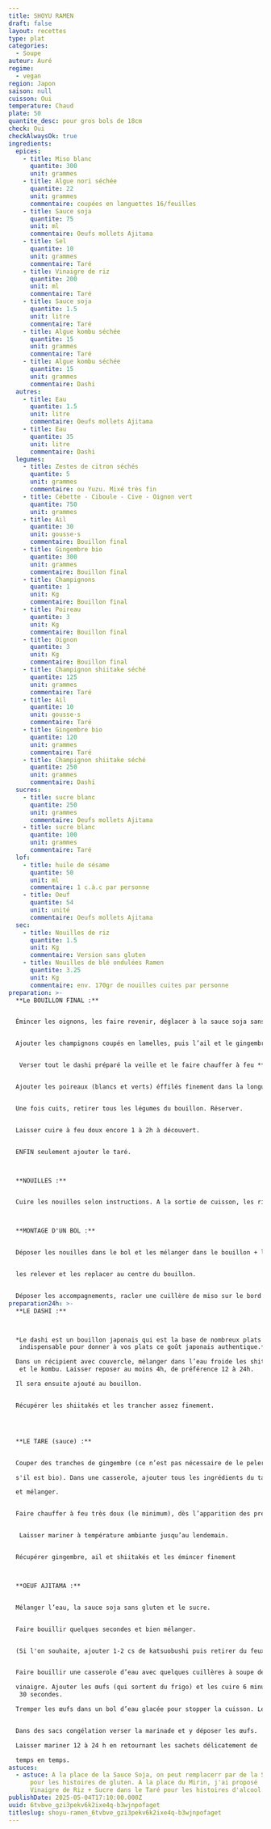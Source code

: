 ```yaml
---
title: SHOYU RAMEN
draft: false
layout: recettes
type: plat
categories:
  - Soupe
auteur: Auré
regime:
  - vegan
region: Japon
saison: null
cuisson: Oui
temperature: Chaud
plate: 50
quantite_desc: pour gros bols de 18cm
check: Oui
checkAlwaysOk: true
ingredients:
  epices:
    - title: Miso blanc
      quantite: 300
      unit: grammes
    - title: Algue nori séchée
      quantite: 22
      unit: grammes
      commentaire: coupées en languettes 16/feuilles
    - title: Sauce soja
      quantite: 75
      unit: ml
      commentaire: Oeufs mollets Ajitama
    - title: Sel
      quantite: 10
      unit: grammes
      commentaire: Taré
    - title: Vinaigre de riz
      quantite: 200
      unit: ml
      commentaire: Taré
    - title: Sauce soja
      quantite: 1.5
      unit: litre
      commentaire: Taré
    - title: Algue kombu séchée
      quantite: 15
      unit: grammes
      commentaire: Taré
    - title: Algue kombu séchée
      quantite: 15
      unit: grammes
      commentaire: Dashi
  autres:
    - title: Eau
      quantite: 1.5
      unit: litre
      commentaire: Oeufs mollets Ajitama
    - title: Eau
      quantite: 35
      unit: litre
      commentaire: Dashi
  legumes:
    - title: Zestes de citron séchés
      quantite: 5
      unit: grammes
      commentaire: ou Yuzu. Mixé très fin
    - title: Cébette - Ciboule - Cive - Oignon vert
      quantite: 750
      unit: grammes
    - title: Ail
      quantite: 30
      unit: gousse·s
      commentaire: Bouillon final
    - title: Gingembre bio
      quantite: 300
      unit: grammes
      commentaire: Bouillon final
    - title: Champignons
      quantite: 1
      unit: Kg
      commentaire: Bouillon final
    - title: Poireau
      quantite: 3
      unit: Kg
      commentaire: Bouillon final
    - title: Oignon
      quantite: 3
      unit: Kg
      commentaire: Bouillon final
    - title: Champignon shiitake séché
      quantite: 125
      unit: grammes
      commentaire: Taré
    - title: Ail
      quantite: 10
      unit: gousse·s
      commentaire: Taré
    - title: Gingembre bio
      quantite: 120
      unit: grammes
      commentaire: Taré
    - title: Champignon shiitake séché
      quantite: 250
      unit: grammes
      commentaire: Dashi
  sucres:
    - title: sucre blanc
      quantite: 250
      unit: grammes
      commentaire: Oeufs mollets Ajitama
    - title: sucre blanc
      quantite: 100
      unit: grammes
      commentaire: Taré
  lof:
    - title: huile de sésame
      quantite: 50
      unit: ml
      commentaire: 1 c.à.c par personne
    - title: Oeuf
      quantite: 54
      unit: unité
      commentaire: Oeufs mollets Ajitama
  sec:
    - title: Nouilles de riz
      quantite: 1.5
      unit: Kg
      commentaire: Version sans gluten
    - title: Nouilles de blé ondulées Ramen
      quantite: 3.25
      unit: Kg
      commentaire: env. 170gr de nouilles cuites par personne
preparation: >-
  **Le BOUILLON FINAL :**


  Émincer les oignons, les faire revenir, déglacer à la sauce soja sans gluten puis légèrement caraméliser avec du sucre.


  Ajouter les champignons coupés en lamelles, puis l’ail et le gingembre hachés + ceux des taré et dashi.


   Verser tout le dashi préparé la veille et le faire chauffer à feu **très** doux. Avant l’ébullition (vers 80°C)


  Ajouter les poireaux (blancs et verts) éffilés finement dans la longueur, comme des tagliatelles.


  Une fois cuits, retirer tous les légumes du bouillon. Réserver.


  Laisser cuire à feu doux encore 1 à 2h à découvert.


  ENFIN seulement ajouter le taré.



  **NOUILLES :**


  Cuire les nouilles selon instructions. A la sortie de cuisson, les rincer à l'eau afin qu'elles collent moins.



  **MONTAGE D'UN BOL :**


  Déposer les nouilles dans le bol et les mélanger dans le bouillon + la cuillère d’huile aromatique,


  les relever et les replacer au centre du bouillon.


  Déposer les accompagnements, racler une cuillère de miso sur le bord du bol !!! YUMMI YUMMI !!
preparation24h: >-
  **LE DASHI :**



  *Le dashi est un bouillon japonais qui est la base de nombreux plats et est
   indispensable pour donner à vos plats ce goût japonais authentique.*

  Dans un récipient avec couvercle, mélanger dans l’eau froide les shitaké
   et le kombu. Laisser reposer au moins 4h, de préférence 12 à 24h.

  Il sera ensuite ajouté au bouillon.


  Récupérer les shiitakés et les trancher assez finement.




  **LE TARE (sauce) :**


  Couper des tranches de gingembre (ce n’est pas nécessaire de le peler 

  s'il est bio). Dans une casserole, ajouter tous les ingrédients du taré 

  et mélanger.


  Faire chauffer à feu très doux (le minimum), dès l’apparition des premières petite bulles signe d’un début d’ébullition.


   Laisser mariner à température ambiante jusqu’au lendemain.


  Récupérer gingembre, ail et shiitakés et les émincer finement



  **OEUF AJITAMA :**


  Mélanger l’eau, la sauce soja sans gluten et le sucre.


  Faire bouillir quelques secondes et bien mélanger.


  (Si l'on souhaite, ajouter 1-2 cs de katsuobushi puis retirer du feux et laisser redescendre à température ambiante.)


  Faire bouillir une casserole d’eau avec quelques cuillères à soupe de 

  vinaigre. Ajouter les œufs (qui sortent du frigo) et les cuire 6 minutes
   30 secondes.

  Tremper les œufs dans un bol d’eau glacée pour stopper la cuisson. Les laisser bien bien refroidir puis les peler.


  Dans des sacs congélation verser la marinade et y déposer les œufs. 

  Laisser mariner 12 à 24 h en retournant les sachets délicatement de 

  temps en temps.
astuces:
  - astuce: A la place de la Sauce Soja, on peut remplacerr par de la Sauce Tamari
      pour les histoires de gluten. A la place du Mirin, j'ai proposé  du
      Vinaigre de Riz + Sucre dans le Taré pour les histoires d'alcool.
publishDate: 2025-05-04T17:10:00.000Z
uuid: 6tvbve_gzi3pekv6k2ixe4q-b3wjnpofaget
titleslug: shoyu-ramen_6tvbve_gzi3pekv6k2ixe4q-b3wjnpofaget
---
```


